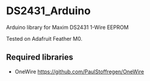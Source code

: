 # DS2431_Arduino
Arduino library for Maxim DS2431 1-Wire EEPROM

Tested on Adafruit Feather M0.

## Required libraries
* OneWire <https://github.com/PaulStoffregen/OneWire>
